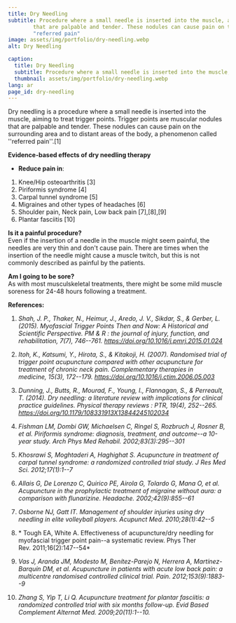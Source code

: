 ```yaml
---
title: Dry Needling
subtitle: Procedure where a small needle is inserted into the muscle, aiming to treat trigger points. Trigger points are muscular nodules 
        that are palpable and tender. These nodules can cause pain on the surrounding area and to distant areas of the body, a phenomenon called 
        "referred pain"
image: assets/img/portfolio/dry-needling.webp
alt: Dry Needling

caption:
  title: Dry Needling
  subtitle: Procedure where a small needle is inserted into the muscle, aiming to treat trigger points
  thumbnail: assets/img/portfolio/dry-needling.webp
lang: ar
page_id: dry-needling
---
```

Dry needling is a procedure where a small needle is inserted into the
muscle, aiming to treat trigger points. Trigger points are muscular
nodules that are palpable and tender. These nodules can cause pain on
the surrounding area and to distant areas of the body, a phenomenon
called \'\'referred pain\'\'.\[1\]

**Evidence-based effects of dry needling therapy**

-   **Reduce pain in**:
  1.  Knee/Hip osteoarthritis \[3\]
  2.  Piriformis syndrome \[4\]
  3.  Carpal tunnel syndrome \[5\]
  4.  Migraines and other types of headaches \[6\]
  5.  Shoulder pain, Neck pain, Low back pain \[7\],\[8\],\[9\]
  6.  Plantar fasciitis \[10\]

**Is it a painful procedure?**  
Even if the insertion of a needle in the muscle might seem painful, the
needles are very thin and don\'t cause pain. There are times when the
insertion of the needle might cause a muscle twitch, but this is not
commonly described as painful by the patients.

**Am I going to be sore?**  
As with most musculskeletal treatments, there might be some mild muscle
soreness for 24-48 hours following a treatment.

**References:**  
1.  *Shah, J. P., Thaker, N., Heimur, J., Aredo, J. V., Sikdar, S., &
    Gerber, L. (2015). Myofascial Trigger Points Then and Now: A
    Historical and Scientific Perspective. PM & R : the journal of
    injury, function, and rehabilitation, 7(7), 746--761.
    https://doi.org/10.1016/j.pmrj.2015.01.024*

2.  *Itoh, K., Katsumi, Y., Hirota, S., & Kitakoji, H. (2007).
    Randomised trial of trigger point acupuncture compared with other
    acupuncture for treatment of chronic neck pain. Complementary
    therapies in medicine, 15(3), 172--179.
    https://doi.org/10.1016/j.ctim.2006.05.003*

3.  *Dunning, J., Butts, R., Mourad, F., Young, I., Flannagan, S., &
    Perreault, T. (2014). Dry needling: a literature review with
    implications for clinical practice guidelines. Physical therapy
    reviews : PTR, 19(4), 252--265.
    https://doi.org/10.1179/108331913X13844245102034*

4.  *Fishman LM, Dombi GW, Michaelsen C, Ringel S, Rozbruch J, Rosner B,
    et al. Piriformis syndrome: diagnosis, treatment, and outcome--a
    10-year study. Arch Phys Med Rehabil. 2002;83(3):295--301*

5.  *Khosrawi S, Moghtaderi A, Haghighat S. Acupuncture in treatment of
    carpal tunnel syndrome: a randomized controlled trial study. J Res
    Med Sci. 2012;17(1):1--7*

6.  *Allais G, De Lorenzo C, Quirico PE, Airola G, Tolardo G, Mana O, et
    al. Acupuncture in the prophylactic treatment of migraine without
    aura: a comparison with flunarizine. Headache. 2002;42(9):855--61*

7.  *Osborne NJ, Gatt IT. Management of shoulder injuries using dry
    needling in elite volleyball players. Acupunct
    Med. 2010;28(1):42--5*

8.  * Tough EA, White A. Effectiveness of acupuncture/dry needling for
    myofascial trigger point pain--a systematic review. Phys Ther
    Rev. 2011;16(2):147--54*

9.  *Vas J, Aranda JM, Modesto M, Benítez-Parejo N, Herrera A,
    Martínez-Barquín DM, et al. Acupuncture in patients with acute low
    back pain: a multicentre randomised controlled clinical
    trial. Pain. 2012;153(9):1883--9*

10. *Zhang S, Yip T, Li Q. Acupuncture treatment for plantar fasciitis:
    a randomized controlled trial with six months follow-up. Evid Based
    Complement Alternat Med. 2009;20(11):1--10.*